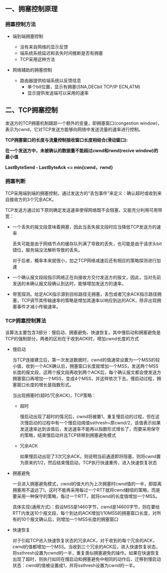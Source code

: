 ## 一、拥塞控制原理

### 拥塞控制方法

- 端到端拥塞控制
  - 没有来自网络的显示反馈
  - 端系统系统延迟和丢失时间推断是否有拥塞
  - TCP采用这种方法

- 网络辅助的拥塞控制
  - 路由器提供给端系统以反馈信息
    - 单个bit位置，显示有拥塞(SNA,DECbit   TCP/IP ECN,ATM)
    - 显示提供发送端可以采用的速率

## 二、TCP拥塞控制

发送方的TCP拥塞机制跟踪一个额外的变量，即拥塞窗口(congestion window)，表示为cwnd，它对TCP发送方能够向网络中发送流量的速率进行控制。

**TCP拥塞窗口的长度与流量控制接收窗口长度相结合(滑动窗口):**

**在一个发送方中，未被确认的数据量不能超过cwnd和rwnd(recive window)的最小值**

**LastByteSend - LastByteAck <= min{cwnd，rwnd}**

### 拥塞判断

TCP采用端到端的拥塞控制，通过发送方的“丢包事件”来定义：确认超时或收到来自接收方的3个冗余ACK。

TCP发送方通过如下原则确定发送速率使得网络既不会阻塞，又能充分利用可用带宽：

- 一个丢失的报文段意味着拥塞，因此当丢失报文段时应当降低TCP发送方的速率

  丢失可能是由于网络节点的缓存队列满了导致的丢失，也可能是由于请求头bit错位，服务端没法解析导致的丢失。

  对于后者，概率本来就很小，加之TCP网络减速后还有相应的策略探测进行加速

- 一个确认报文段段指示网络正在向接收方交付发送方的报文，因此，当对先前发送的未确认报文段确认到达时，能够增加发送方的速率。

  <!--确认的到达是一切顺利的隐含指示，表示该网络不拥塞，可以适当增加拥塞窗口长度-->

- 带宽探测。给定ACK指示源到目标路径无拥塞，丢包或者冗余ACK指示路径拥塞，TCP调节其传输速率的策略是增加其速率以响应到达的ACK，除非出现拥塞事件才减小传输速率。


### TCP拥塞控制算法

该算法主要包含3部分：慢启动、拥塞避免、快速恢复。其中慢启动和拥塞避免是TCP的强制部分，两者的区别在于收到ACK时，增加cwnd长度的方式

- 慢启动

  当TCP连接建立后，第一次发送数据时，cwnd的值通常设置为一个MSS的较小值，收到一个ACK确认后，拥塞窗口长度就增加一个MSS，发送两个MSS长度的报文段，这两个报文段再收到两个ACK后，每个确认报文都会使发送方拥塞窗口再增加一个MSS，变成4个MSS，并这样依次下去。慢启动过程，拥塞窗口长度的增长是指数形式。

  当出现拥塞时(超时/冗余ACK)，TCP策略：

  - 超时

    慢启动出现了超时的情况后，cwnd将被置1，重复慢启动的过程，但在这次慢启动的过程中有一个慢启动阈值ssthresh=原cwnd/2，该值表示如果发送速率达到该值后，发送速率不能再以指数形式增长了，而要采用保守的策略，结束慢启动并且TCP转移到拥塞避免模式

  - 冗余ACK

    如果慢启动出现了3次冗余ACK，则说明当前通道即将阻塞，则将cwnd置为原来的1/2，然后结束慢启动，TCP执行快速重传，进入快速恢复状态

- 拥塞避免

  一旦进入拥塞避免模式，cwnd的值大约为上次拥塞时cwnd值的一半，即距离拥塞用不遥远了!。这时不能再采用每过一个RTT就将cwnd翻倍的策略，而是要采用一种保守的策略，每过一个RTT，就将cwnd的长度值增加一个MSS。

  具体实现(通用方式)：假设MSS是1460字节，cwnd是14600字节，则在要给RTT内发送10个报文段，每个到达的ACK增加1/10MSS的拥塞窗口长度，对所有的10个报文确认后，则增加一个MSS长度的拥塞窗口

  <!--当拥塞避免出现超时，则重新计算拥塞阈值，然后进入慢启动过程-->

  <!--当拥塞避免出现了丢包(收到三个冗余ACK)的情况，cwnd的值会加上三个MSS，然后将ssthresh的值记录为cwnd的一半，然后进入快速恢复模式-->

- 快速恢复

  对于引起TCP进入快速恢复状态的冗余ACK，对于收到的每个冗余的ACK，cwnd的值都增加一个MSS。当收到三个冗余的ACK后，进入快速恢复状态，将ssthresh设置为cwnd的一半，重复类似拥塞避免的操作。如果在快速恢复出现了超时，则执行如同在慢启动和拥塞避免中相同的动作后，迁移到慢启动状态：cwnd的值被设置成1，并将ssthresh设置为cwnd的一半。